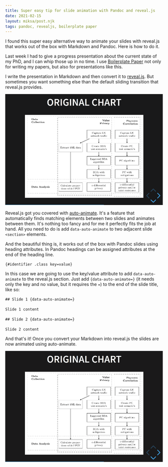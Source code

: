```yaml
---
title: Super easy tip for slide animation with Pandoc and reveal.js
date: 2021-02-15
layout: miksa/post.njk
tags: pandoc, revealjs, boilerplate paper
---
```


I found this super easy alternative way to animate your slides with reveal.js that works out of the box with Markdown and Pandoc. Here is how to do it.

Last week I had to give a progress presentation about the current state of my PhD, and I can whip those up in no time. I use [Boilerplate Paper](https://github.com/neumannjs/boilerplate-paper) not only for writing my papers, but also for presentations like this.

I write the presentation in Markdown and then convert it to [reveal.js](https://revealjs.com). But sometimes you want something else than the default sliding transition that reveal.js provides.
<!-- more -->
<img src="/images/default-sliding.gif" title="Default sliding transition in reveal.js" alt="Default sliding transition in reveal.js" width="650" />

Reveal.js got you covered with [auto-animate](https://revealjs.com/auto-animate/). It's a feature that automatically finds matching elements between two slides and animates between them. It's nothing too fancy and for me it perfectly fits the job at hand. All you need to do is add `data-auto-animate` to two adjacent slide `<section>` elements.

And the beautiful thing is, it works out of the box with Pandoc slides using heading attributes. In Pandoc headings can be assigned attributes at the end of the heading line.

```
{#identifier .class key=value}
```

In this case we are going to use the key/value attribute to add `data-auto-animate` to the reveal.js section. Just add `{data-auto-animate=}` (it needs only the key and no value, but it requires the `=`) to the end of the slide title, like so:

```
## Slide 1 {data-auto-animate=}

Slide 1 content

## Slide 2 {data-auto-animate=}

Slide 2 content
```

And that's it! Once you convert your Markdown into reveal.js the slides are now animated using auto-animate.

<img src="/images/auto-animate.gif" title="Auto-animate transition in reveal.js" alt="Auto-animate transition in reveal.js" width="650" />
